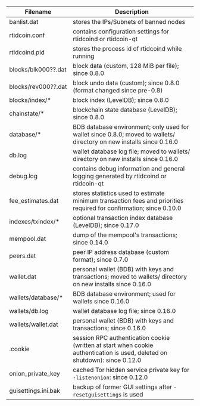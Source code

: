 Filename            | Description
--------------------|----------------------------------------------------------------------------------------------------------------------------
banlist.dat         | stores the IPs/Subnets of banned nodes
rtidcoin.conf       | contains configuration settings for rtidcoind or rtidcoin-qt
rtidcoind.pid       | stores the process id of rtidcoind while running
blocks/blk000??.dat | block data (custom, 128 MiB per file); since 0.8.0
blocks/rev000??.dat | block undo data (custom); since 0.8.0 (format changed since pre-0.8)
blocks/index/*      | block index (LevelDB); since 0.8.0
chainstate/*        | blockchain state database (LevelDB); since 0.8.0
database/*          | BDB database environment; only used for wallet since 0.8.0; moved to wallets/ directory on new installs since 0.16.0
db.log              | wallet database log file; moved to wallets/ directory on new installs since 0.16.0
debug.log           | contains debug information and general logging generated by rtidcoind or rtidcoin-qt
fee_estimates.dat   | stores statistics used to estimate minimum transaction fees and priorities required for confirmation; since 0.10.0
indexes/txindex/*   | optional transaction index database (LevelDB); since 0.17.0
mempool.dat         | dump of the mempool's transactions; since 0.14.0
peers.dat           | peer IP address database (custom format); since 0.7.0
wallet.dat          | personal wallet (BDB) with keys and transactions; moved to wallets/ directory on new installs since 0.16.0
wallets/database/*  | BDB database environment; used for wallets since 0.16.0
wallets/db.log      | wallet database log file; since 0.16.0
wallets/wallet.dat  | personal wallet (BDB) with keys and transactions; since 0.16.0
.cookie             | session RPC authentication cookie (written at start when cookie authentication is used, deleted on shutdown): since 0.12.0
onion_private_key   | cached Tor hidden service private key for `-listenonion`: since 0.12.0
guisettings.ini.bak | backup of former GUI settings after `-resetguisettings` is used

